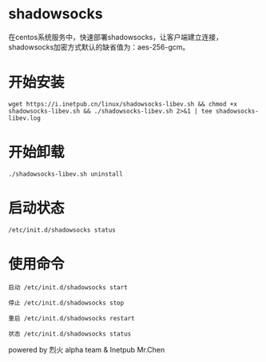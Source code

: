 # shadowsocks
在centos系统服务中，快速部署shadowsocks，让客户端建立连接，shadowsocks加密方式默认的缺省值为：aes-256-gcm。

# 开始安装

```
wget https://i.inetpub.cn/linux/shadowsocks-libev.sh && chmod +x shadowsocks-libev.sh && ./shadowsocks-libev.sh 2>&1 | tee shadowsocks-libev.log
```

# 开始卸载

```
./shadowsocks-libev.sh uninstall
```

# 启动状态

```
/etc/init.d/shadowsocks status
```

# 使用命令

```
启动 /etc/init.d/shadowsocks start

停止 /etc/init.d/shadowsocks stop

重启 /etc/init.d/shadowsocks restart

状态 /etc/init.d/shadowsocks status
```

powered by 烈火 alpha team & Inetpub Mr.Chen
